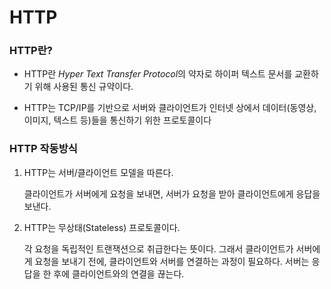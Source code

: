 # HTTP

### **HTTP란?**

* HTTP란 *Hyper Text Transfer Protocol*의 약자로 하이퍼 텍스트 문서를 교환하기 위해 사용된 통신 규약이다.

* HTTP는 TCP/IP를 기반으로 서버와 클라이언트가  인터넷 상에서 데이터(동영상, 이미지, 텍스트 등)들을 통신하기 위한 프로토콜이다

###

### **HTTP 작동방식**

1. HTTP는 서버/클라이언트 모델을 따른다.

    클라이언트가 서버에게 요청을 보내면, 서버가 요청을 받아 클라이언트에게 응답을 보낸다.

2. HTTP는 무상태(Stateless) 프로토콜이다.

    각 요청을 독립적인 트랜잭션으로 취급한다는 뜻이다. 그래서 클라이언트가 서버에게 요청을 보내기 전에, 클라이언트와 서버를 연결하는 과정이 필요하다. 서버는 응답을 한 후에 클라이언트와의 연결을 끊는다.
